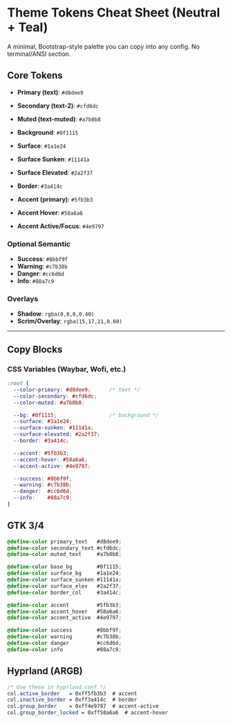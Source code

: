 # Theme Tokens Cheat Sheet (Neutral + Teal)

A minimal, Bootstrap-style palette you can copy into any config. No terminal/ANSI section.

## Core Tokens
- **Primary (text)**: `#d8dee9`
- **Secondary (text-2)**: `#cfd6dc`
- **Muted (text-muted)**: `#a7b0b8`

- **Background**: `#0f1115`
- **Surface**: `#1a1e24`
- **Surface Sunken**: `#11141a`
- **Surface Elevated**: `#2a2f37`
- **Border**: `#3a414c`

- **Accent (primary)**: `#5fb3b3`
- **Accent Hover**: `#58a6a6`
- **Accent Active/Focus**: `#4e9797`

### Optional Semantic
- **Success**: `#8bbf9f`
- **Warning**: `#c7b38b`
- **Danger**: `#cc6d6d`
- **Info**: `#88a7c9`

### Overlays
- **Shadow**: `rgba(0,0,0,0.40)`
- **Scrim/Overlay**: `rgba(15,17,21,0.60)`

---

## Copy Blocks

### CSS Variables (Waybar, Wofi, etc.)
```css
:root {
  --color-primary: #d8dee9;      /* text */
  --color-secondary: #cfd6dc;
  --color-muted: #a7b0b8;

  --bg: #0f1115;                 /* background */
  --surface: #1a1e24;
  --surface-sunken: #11141a;
  --surface-elevated: #2a2f37;
  --border: #3a414c;

  --accent: #5fb3b3;
  --accent-hover: #58a6a6;
  --accent-active: #4e9797;

  --success: #8bbf9f;
  --warning: #c7b38b;
  --danger:  #cc6d6d;
  --info:    #88a7c9;
}
```

## GTK 3/4
```css
@define-color primary_text   #d8dee9;
@define-color secondary_text #cfd6dc;
@define-color muted_text     #a7b0b8;

@define-color base_bg        #0f1115;
@define-color surface_bg     #1a1e24;
@define-color surface_sunken #11141a;
@define-color surface_elev   #2a2f37;
@define-color border_col     #3a414c;

@define-color accent         #5fb3b3;
@define-color accent_hover   #58a6a6;
@define-color accent_active  #4e9797;

@define-color success        #8bbf9f;
@define-color warning        #c7b38b;
@define-color danger         #cc6d6d;
@define-color info           #88a7c9;
```

## Hyprland (ARGB)
```css
/* Use these in hyprland.conf */
col.active_border   = 0xff5fb3b3  # accent
col.inactive_border = 0xff3a414c  # border
col.group_border    = 0xff4e9797  # accent-active
col.group_border_locked = 0xff58a6a6  # accent-hover
```